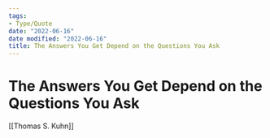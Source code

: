 ```yaml
---
tags:
- Type/Quote
date: "2022-06-16"
date modified: "2022-06-16"
title: The Answers You Get Depend on the Questions You Ask
---
```


# The Answers You Get Depend on the Questions You Ask
[[Thomas S. Kuhn]]
